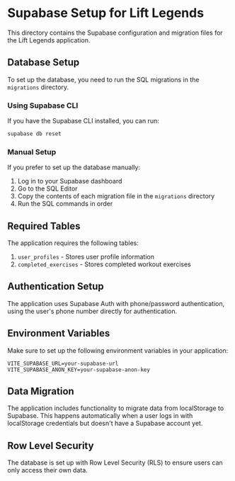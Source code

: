 # Supabase Setup for Lift Legends

This directory contains the Supabase configuration and migration files for the Lift Legends application.

## Database Setup

To set up the database, you need to run the SQL migrations in the `migrations` directory.

### Using Supabase CLI

If you have the Supabase CLI installed, you can run:

```bash
supabase db reset
```

### Manual Setup

If you prefer to set up the database manually:

1. Log in to your Supabase dashboard
2. Go to the SQL Editor
3. Copy the contents of each migration file in the `migrations` directory
4. Run the SQL commands in order

## Required Tables

The application requires the following tables:

1. `user_profiles` - Stores user profile information
2. `completed_exercises` - Stores completed workout exercises

## Authentication Setup

The application uses Supabase Auth with phone/password authentication, using the user's phone number directly for authentication.

## Environment Variables

Make sure to set up the following environment variables in your application:

```
VITE_SUPABASE_URL=your-supabase-url
VITE_SUPABASE_ANON_KEY=your-supabase-anon-key
```

## Data Migration

The application includes functionality to migrate data from localStorage to Supabase. This happens automatically when a user logs in with localStorage credentials but doesn't have a Supabase account yet.

## Row Level Security

The database is set up with Row Level Security (RLS) to ensure users can only access their own data.